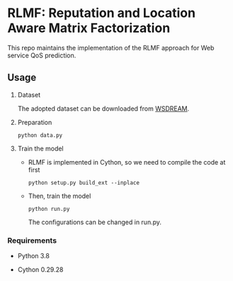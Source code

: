 # RLMF: Reputation and Location Aware Matrix Factorization

This repo maintains the implementation of the RLMF approach for Web service QoS prediction.

## Usage

1. Dataset

   The adopted dataset can be downloaded from [WSDREAM](https://github.com/wsdream/wsdream-dataset).


2. Preparation

   ```
   python data.py
   ```

3. Train the model

   * RLMF is implemented in Cython, so we need to compile the code at first

     ```
     python setup.py build_ext --inplace
     ```

   * Then, train the model

     ```
     python run.py
     ```

     The configurations can be changed in run.py.

### Requirements

 + Python 3.8

 + Cython 0.29.28
